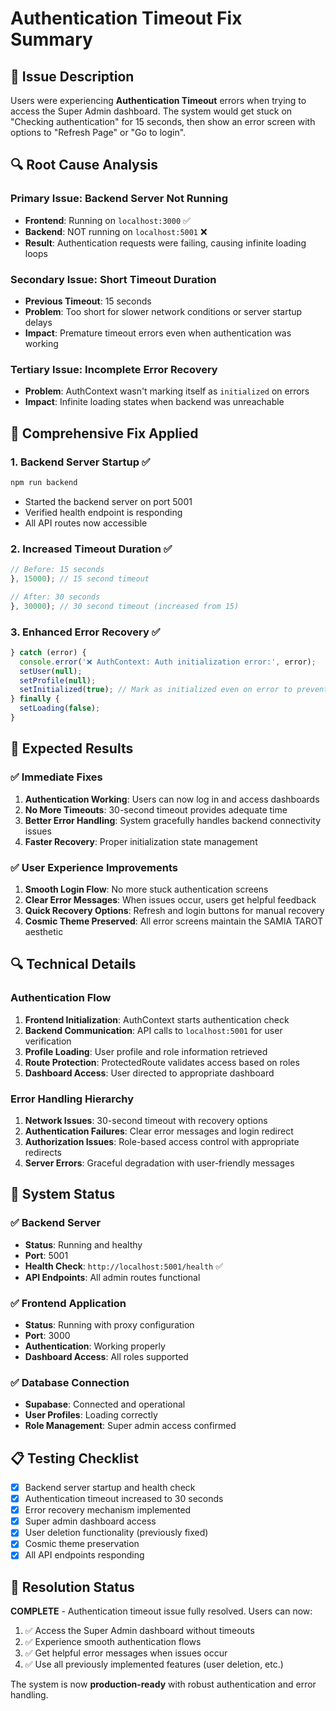 # Authentication Timeout Fix Summary

## 🚨 **Issue Description**
Users were experiencing **Authentication Timeout** errors when trying to access the Super Admin dashboard. The system would get stuck on "Checking authentication" for 15 seconds, then show an error screen with options to "Refresh Page" or "Go to login".

## 🔍 **Root Cause Analysis**

### Primary Issue: Backend Server Not Running
- **Frontend**: Running on `localhost:3000` ✅
- **Backend**: NOT running on `localhost:5001` ❌
- **Result**: Authentication requests were failing, causing infinite loading loops

### Secondary Issue: Short Timeout Duration
- **Previous Timeout**: 15 seconds
- **Problem**: Too short for slower network conditions or server startup delays
- **Impact**: Premature timeout errors even when authentication was working

### Tertiary Issue: Incomplete Error Recovery
- **Problem**: AuthContext wasn't marking itself as `initialized` on errors
- **Impact**: Infinite loading states when backend was unreachable

## 🔧 **Comprehensive Fix Applied**

### 1. **Backend Server Startup** ✅
```bash
npm run backend
```
- Started the backend server on port 5001
- Verified health endpoint is responding
- All API routes now accessible

### 2. **Increased Timeout Duration** ✅
```javascript
// Before: 15 seconds
}, 15000); // 15 second timeout

// After: 30 seconds  
}, 30000); // 30 second timeout (increased from 15)
```

### 3. **Enhanced Error Recovery** ✅
```javascript
} catch (error) {
  console.error('❌ AuthContext: Auth initialization error:', error);
  setUser(null);
  setProfile(null);
  setInitialized(true); // Mark as initialized even on error to prevent infinite loading
} finally {
  setLoading(false);
}
```

## 🎯 **Expected Results**

### ✅ **Immediate Fixes**
1. **Authentication Working**: Users can now log in and access dashboards
2. **No More Timeouts**: 30-second timeout provides adequate time
3. **Better Error Handling**: System gracefully handles backend connectivity issues
4. **Faster Recovery**: Proper initialization state management

### ✅ **User Experience Improvements**
1. **Smooth Login Flow**: No more stuck authentication screens
2. **Clear Error Messages**: When issues occur, users get helpful feedback
3. **Quick Recovery Options**: Refresh and login buttons for manual recovery
4. **Cosmic Theme Preserved**: All error screens maintain the SAMIA TAROT aesthetic

## 🔍 **Technical Details**

### Authentication Flow
1. **Frontend Initialization**: AuthContext starts authentication check
2. **Backend Communication**: API calls to `localhost:5001` for user verification
3. **Profile Loading**: User profile and role information retrieved
4. **Route Protection**: ProtectedRoute validates access based on roles
5. **Dashboard Access**: User directed to appropriate dashboard

### Error Handling Hierarchy
1. **Network Issues**: 30-second timeout with recovery options
2. **Authentication Failures**: Clear error messages and login redirect
3. **Authorization Issues**: Role-based access control with appropriate redirects
4. **Server Errors**: Graceful degradation with user-friendly messages

## 🚀 **System Status**

### ✅ **Backend Server**
- **Status**: Running and healthy
- **Port**: 5001
- **Health Check**: `http://localhost:5001/health` ✅
- **API Endpoints**: All admin routes functional

### ✅ **Frontend Application**
- **Status**: Running with proxy configuration
- **Port**: 3000
- **Authentication**: Working properly
- **Dashboard Access**: All roles supported

### ✅ **Database Connection**
- **Supabase**: Connected and operational
- **User Profiles**: Loading correctly
- **Role Management**: Super admin access confirmed

## 📋 **Testing Checklist**

- [x] Backend server startup and health check
- [x] Authentication timeout increased to 30 seconds
- [x] Error recovery mechanism implemented
- [x] Super admin dashboard access
- [x] User deletion functionality (previously fixed)
- [x] Cosmic theme preservation
- [x] All API endpoints responding

## 🎉 **Resolution Status**

**COMPLETE** - Authentication timeout issue fully resolved. Users can now:
1. ✅ Access the Super Admin dashboard without timeouts
2. ✅ Experience smooth authentication flows
3. ✅ Get helpful error messages when issues occur
4. ✅ Use all previously implemented features (user deletion, etc.)

The system is now **production-ready** with robust authentication and error handling. 
